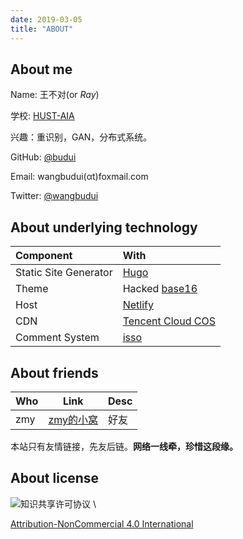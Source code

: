 ```yaml
---
date: 2019-03-05
title: "ABOUT"
---
```


## About me

Name: 王不对(or *Ray*)

学校: [HUST-AIA](http://aia.hust.edu.cn/)

兴趣：重识别，GAN，分布式系统。

GitHub: [@budui](https://github.com/budui/)

Email: wangbudui(αt)foxmail.com

Twitter: [@wangbudui](https://twitter.com/wangbudui)

## About underlying technology

| Component             | With                                                            |
| :-------------------- | :-------------------------------------------------------------- |
| Static Site Generator | [Hugo](https://gohugo.io/)                                      |
| Theme                 | Hacked [base16](https://github.com/htdvisser/hugo-base16-theme) |
| Host                  | [Netlify](https://www.netlify.com/)                             |
| CDN                   | [Tencent Cloud COS](https://cloud.tencent.com/product/cos)      |
| Comment System        | [isso](https://posativ.org/isso/)                               |

## About friends

| Who | Link                                 | Desc |
| --- | ------------------------------------ | ---- |
| zmy | [zmy的小窝](https://blog.zmyme.com/) | 好友 |

本站只有友情链接，先友后链。**网络一线牵，珍惜这段缘。**

## About license

![知识共享许可协议](https://lowentropy.jinxiapu.cn/img/creativecommons.png) \

[Attribution-NonCommercial 4.0 International](http://creativecommons.org/licenses/by-nc/4.0/)
